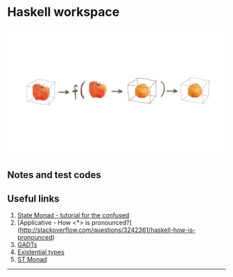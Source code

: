 # Haskell workspace
![Cover](https://github.com/linhlenguyen/Haskell/blob/master/images/cover.jpg)
---
Notes and test codes
---
## Useful links
  1. [State Monad - tutorial for the confused](http://brandon.si/code/the-state-monad-a-tutorial-for-the-confused/)
  2. [Applicative - How <\*> is pronounced?] (http://stackoverflow.com/questions/3242361/haskell-how-is-pronounced)
  3. [GADTs](https://en.wikibooks.org/wiki/Haskell/GADT)
  4. [Existential types](https://wiki.haskell.org/Existential_type)
  5. [ST Monad](https://en.wikibooks.org/wiki/Haskell/Existentially_quantified_types)
---
